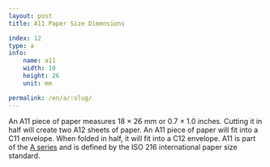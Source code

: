 ```yaml
---
layout: post
title: A11 Paper Size Dimensions

index: 12
type: a
info:
    name: a11
    width: 18
    height: 26
    unit: mm

permalink: /en/a/:slug/
---
```


An A11 piece of paper measures 18 × 26 mm or 0.7 × 1.0 inches. Cutting it in half will create two A12 sheets of paper. An A11 piece of paper will fit into a C11 envelope. When folded in half, it will fit into a C12 envelope. A11 is part of the [A series](/en/a) and is defined by the ISO 216 international paper size standard.
